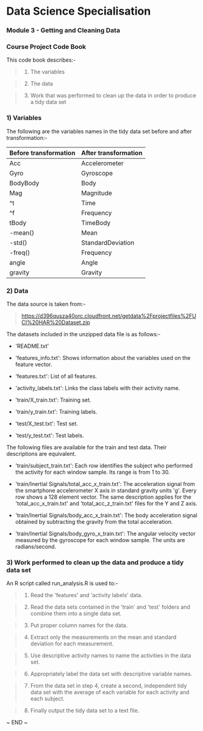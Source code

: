 # Data Science Specialisation
### Module 3 - Getting and Cleaning Data
### Course Project Code Book

This code book describes:-

> 1) The variables

> 2) The data

> 3) Work that was performed to clean up the data in order to produce a tidy data set

### 1) Variables

The following are the variables names in the tidy data set before and after transformation:-

| Before transformation  | After transformation |
| :--------------------- | :------------------- |
| Acc                    | Accelerometer        |
| Gyro                   | Gyroscope            |
| BodyBody               | Body                 |
| Mag                    | Magnitude            |
| ^t                     | Time                 |
| ^f                     | Frequency            |
| tBody                  | TimeBody             |
| -mean()                | Mean                 |
| -std()                 | StandardDeviation    |
| -freq()                | Frequency            |
| angle                  | Angle                |
| gravity                | Gravity              |

### 2) Data

The data source is taken from:-

> https://d396qusza40orc.cloudfront.net/getdata%2Fprojectfiles%2FUCI%20HAR%20Dataset.zip 

The datasets included in the unzipped data file is as follows:-

- 'README.txt'

- 'features_info.txt': Shows information about the variables used on the feature vector.

- 'features.txt': List of all features.

- 'activity_labels.txt': Links the class labels with their activity name.

- 'train/X_train.txt': Training set.

- 'train/y_train.txt': Training labels.

- 'test/X_test.txt': Test set.

- 'test/y_test.txt': Test labels.

The following files are available for the train and test data. Their descriptions are equivalent. 

- 'train/subject_train.txt': Each row identifies the subject who performed the activity for each window sample. Its range is from 1 to 30. 

- 'train/Inertial Signals/total_acc_x_train.txt': The acceleration signal from the smartphone accelerometer X axis in standard gravity units 'g'. Every row shows a 128 element vector. The same description applies for the 'total_acc_x_train.txt' and 'total_acc_z_train.txt' files for the Y and Z axis. 

- 'train/Inertial Signals/body_acc_x_train.txt': The body acceleration signal obtained by subtracting the gravity from the total acceleration. 

- 'train/Inertial Signals/body_gyro_x_train.txt': The angular velocity vector measured by the gyroscope for each window sample. The units are radians/second. 

### 3) Work performed to clean up the data and produce a tidy data set

An R script called run_analysis.R is used to:-

> 1) Read the 'features' and 'activity labels' data.

> 2) Read the data sets contained in the 'train' and 'test' folders and combine them into a single data set.

> 3) Put proper column names for the data.

> 4) Extract only the measurements on the mean and standard deviation for each measurement.

> 5) Use descriptive activity names to name the activities in the data set.

> 6) Appropriately label the data set with descriptive variable names.

> 7) From the data set in step 4, create a second, independent tidy data set with the average of each variable for each activity and each subject.

> 8) Finally output the tidy data set to a text file.

~ END ~
